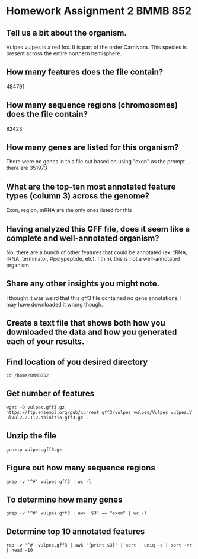 # Homework Assignment 2 BMMB 852

## Tell us a bit about the organism.
Vulpes vulpes is a red fox. It is part of the order Carnivora. This species is present across the entire northern hemisphere.

## How many features does the file contain? 
484791

## How many sequence regions (chromosomes) does the file contain? 
82423

## How many genes are listed for this organism? 
There were no genes in this file but based on using "exon" as the prompt there are 351973

## What are the top-ten most annotated feature types (column 3) across the genome? 
Exon, region, mRNA are the only ones listed for this

## Having analyzed this GFF file, does it seem like a complete and well-annotated organism? 
No, there are a bunch of other features that could be annotated (ex: tRNA, rRNA, terminator, #polypeptide, etc). I think this is not a well-annotated organism

## Share any other insights you might note. 
I thought it was weird that this gff3 file contained no gene annotations, I may have downloaded it wrong though.

## Create a text file that shows both how you downloaded the data and how you generated each of your results.

## Find location of you desired directory 
`cd /home/BMMB852`

## Get number of features 
`wget -O vulpes.gff3.gz https://ftp.ensembl.org/pub/current_gff3/vulpes_vulpes/Vulpes_vulpes.VulVul2.2.112.abinitio.gff3.gz .`

## Unzip the file 
`gunzip vulpes.gff3.gz`

## Figure out how many sequence regions 
`grep -v '^#' vulpes.gff3 | wc -l`

## To determine how many genes 
`grep -v '^#' vulpes.gff3 | awk '$3' == "exon" | wc -l`

## Determine top 10 annotated features 
`rep -v '^#' vulpes.gff3 | awk '{print $3}' | sort | uniq -c | sort -nr | head -10`